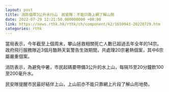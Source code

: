 ```yaml
---
layout: post
title: 消防倡帶3公升水行山　民安隊：不能只靠上網了解山勢
date: 2022-07-29 12:21:50.000000000 +08:00
link: https://news.rthk.hk/rthk/ch/component/k2/1659943-20220729.htm
categories: rthk
---
```


當局表示，今年截至上個周末，攀山拯救相關死亡人數已超過去年全年的14宗。政府飛行服務隊近3個月酷熱天氣警告生效期間，共處理20宗暑熱個案，其中6宗屬嚴重個案。

消防表示，為避免中暑，市民起碼要帶備3公升的水上山，每隔15至20分鐘飲100至200毫升水。

民安隊提醒市民最好結伴上山，上山前亦不能只靠網上片段了解山形地勢。
